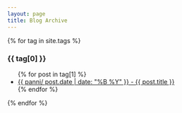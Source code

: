 ```yaml
---
layout: page
title: Blog Archive
---
```


{% for tag in site.tags %}
  <h3>{{ tag[0] }}</h3>
  <ul>
    {% for post in tag[1] %}
      <li><a href="{{ post.url }}">{{ panni/ post.date | date: "%B %Y" }} - {{ post.title }}</a></li>
    {% endfor %}
  </ul>
{% endfor %}
